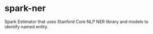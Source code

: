 # spark-ner
Spark Estimator that uses Stanford Core NLP NER library and models to identify named entity.
